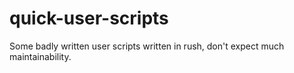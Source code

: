 # quick-user-scripts
Some badly written user scripts written in rush, don't expect much maintainability.
